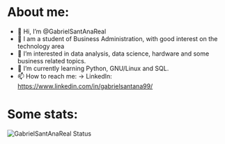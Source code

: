 # About me:
- 👋 Hi, I’m @GabrielSantAnaReal
- 📓 I am a student of Business Administration, with good interest on the technology area
- 👀 I’m interested in data analysis, data science, hardware and some business related topics.
- 🌱 I’m currently learning Python, GNU/Linux and SQL.
- 📫 How to reach me:
     -> LinkedIn: https://www.linkedin.com/in/gabrielsantana99/


# Some stats:
![GabrielSantAnaReal Status](https://github-readme-stats.vercel.app/api?username=GabrielSantAnaReal&show_icons=true)
